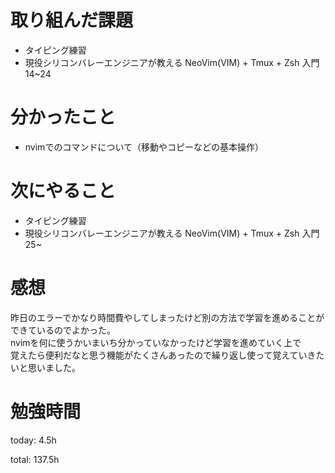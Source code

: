 #  取り組んだ課題
- タイピング練習
- 現役シリコンバレーエンジニアが教える NeoVim(VIM) + Tmux + Zsh 入門 14~24

# 分かったこと
- nvimでのコマンドについて（移動やコピーなどの基本操作）

# 次にやること
- タイピング練習
- 現役シリコンバレーエンジニアが教える NeoVim(VIM) + Tmux + Zsh 入門　25~

# 感想
昨日のエラーでかなり時間費やしてしまったけど別の方法で学習を進めることができているのでよかった。  
nvimを何に使うかいまいち分かっていなかったけど学習を進めていく上で  
覚えたら便利だなと思う機能がたくさんあったので繰り返し使って覚えていきたいと思いました。

# 勉強時間
today: 4.5h

total: 137.5h
